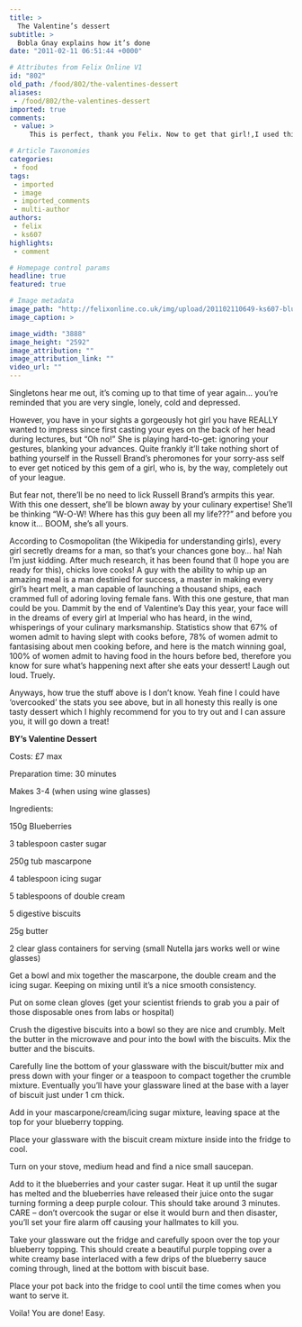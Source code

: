 ```yaml
---
title: >
  The Valentine’s dessert
subtitle: >
  Bobla Gnay explains how it’s done
date: "2011-02-11 06:51:44 +0000"

# Attributes from Felix Online V1
id: "802"
old_path: /food/802/the-valentines-dessert
aliases:
 - /food/802/the-valentines-dessert
imported: true
comments:
 - value: >
     This is perfect, thank you Felix. Now to get that girl!,I used this recipe last week with great success. Now I have a girl AND a fab recipe to boot. CHEEERS Bobla!,Omgg! That looks AMAZING! Btw... I like your table, it looks like my floor...,i've got the munchies. <br>bobla you're the best!,I’ve gone ahead and bookmarked at Digg.com so my frnides can see it too.c2 I simply used Wanted: Information About Early Bar Globe(s) | as the entry title in my Digg.com bookmark, as I figured if it is good enough for you to title your blog post that, then you probably would like to see it bookmarked the same way.,This is a lovely shop Sophie and it <a href="http://nqfhnhixadc.com">rednims</a> me that it's been far too long since we popped over the bridge to the High Street. Will definitely pay them a visit again this Summer! x

# Article Taxonomies
categories:
 - food
tags:
 - imported
 - image
 - imported_comments
 - multi-author
authors:
 - felix
 - ks607
highlights:
 - comment

# Homepage control params
headline: true
featured: true

# Image metadata
image_path: "http://felixonline.co.uk/img/upload/201102110649-ks607-bluebery.jpg"
image_caption: >

image_width: "3888"
image_height: "2592"
image_attribution: ""
image_attribution_link: ""
video_url: ""
---
```


Singletons hear me out, it’s coming up to that time of year again... you’re reminded that you are very single, lonely, cold and depressed.

However, you have in your sights a gorgeously hot girl you have REALLY wanted to impress since first casting your eyes on the back of her head during lectures, but “Oh no!” She is playing hard-to-get: ignoring your gestures, blanking your advances. Quite frankly it’ll take nothing short of bathing yourself in the Russell Brand’s pheromones for your sorry-ass self to ever get noticed by this gem of a girl, who is, by the way, completely out of your league.

But fear not, there’ll be no need to lick Russell Brand’s armpits this year. With this one dessert, she’ll be blown away by your culinary expertise! She’ll be thinking “W-O-W! Where has this guy been all my life???” and before you know it… BOOM, she’s all yours.

According to Cosmopolitan (the Wikipedia for understanding girls), every girl secretly dreams for a man, so that’s your chances gone boy… ha! Nah I’m just kidding. After much research, it has been found that (I hope you are ready for this), chicks love cooks! A guy with the ability to whip up an amazing meal is a man destinied for success, a master in making every girl’s heart melt, a man capable of launching a thousand ships, each crammed full of adoring loving female fans. With this one gesture, that man could be you. Dammit by the end of Valentine’s Day this year, your face will in the dreams of every girl at Imperial who has heard, in the wind, whisperings of your culinary marksmanship. Statistics show that 67% of women admit to having slept with cooks before, 78% of women admit to fantasising about men cooking before, and here is the match winning goal, 100% of women admit to having food in the hours before bed, therefore you know for sure what’s happening next after she eats your dessert! Laugh out loud. Truely.

Anyways, how true the stuff above is I don’t know. Yeah fine I could have ‘overcooked’ the stats you see above, but in all honesty this really is one tasty dessert which I highly recommend for you to try out and I can assure you, it will go down a treat!

__BY’s Valentine Dessert__

Costs: £7 max

Preparation time: 30 minutes

Makes 3-4 (when using wine glasses)

Ingredients:

150g Blueberries

3 tablespoon caster sugar

250g tub mascarpone

4 tablespoon icing sugar

5 tablespoons of double cream

5 digestive biscuits

25g butter

2 clear glass containers for serving (small Nutella jars works well or wine glasses)

Get a bowl and mix together the mascarpone, the double cream and the icing sugar. Keeping on mixing until it’s a nice smooth consistency.

Put on some clean gloves (get your scientist friends to grab you a pair of those disposable ones from labs or hospital)

Crush the digestive biscuits into a bowl so they are nice and crumbly. Melt the butter in the microwave and pour into the bowl with the biscuits. Mix the butter and the biscuits.

Carefully line the bottom of your glassware with the biscuit/butter mix and press down with your finger or a teaspoon to compact together the crumble mixture. Eventually you’ll have your glassware lined at the base with a layer of biscuit just under 1 cm thick.

Add in your mascarpone/cream/icing sugar mixture, leaving space at the top for your blueberry topping.

Place your glassware with the biscuit cream mixture inside into the fridge to cool.

Turn on your stove, medium head and find a nice small saucepan.

Add to it the blueberries and your caster sugar. Heat it up until the sugar has melted and the blueberries have released their juice onto the sugar turning forming a deep purple colour. This should take around 3 minutes. CARE – don’t overcook the sugar or else it would burn and then disaster, you’ll set your fire alarm off causing your hallmates to kill you.

Take your glassware out the fridge and carefully spoon over the top your blueberry topping. This should create a beautiful purple topping over a white creamy base interlaced with a few drips of the blueberry sauce coming through, lined at the bottom with biscuit base.

Place your pot back into the fridge to cool until the time comes when you want to serve it.

Voila! You are done! Easy.
